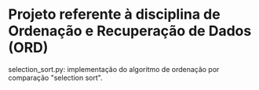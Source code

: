 # Projeto referente à disciplina de Ordenação e Recuperação de Dados (ORD)
  selection_sort.py: implementação do algoritmo de ordenação por comparação "selection sort".
